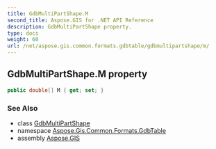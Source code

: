 ```yaml
---
title: GdbMultiPartShape.M
second_title: Aspose.GIS for .NET API Reference
description: GdbMultiPartShape property. 
type: docs
weight: 60
url: /net/aspose.gis.common.formats.gdbtable/gdbmultipartshape/m/
---
```

## GdbMultiPartShape.M property

```csharp
public double[] M { get; set; }
```

### See Also

* class [GdbMultiPartShape](../)
* namespace [Aspose.Gis.Common.Formats.GdbTable](../../gdbmultipartshape/)
* assembly [Aspose.GIS](../../../)


